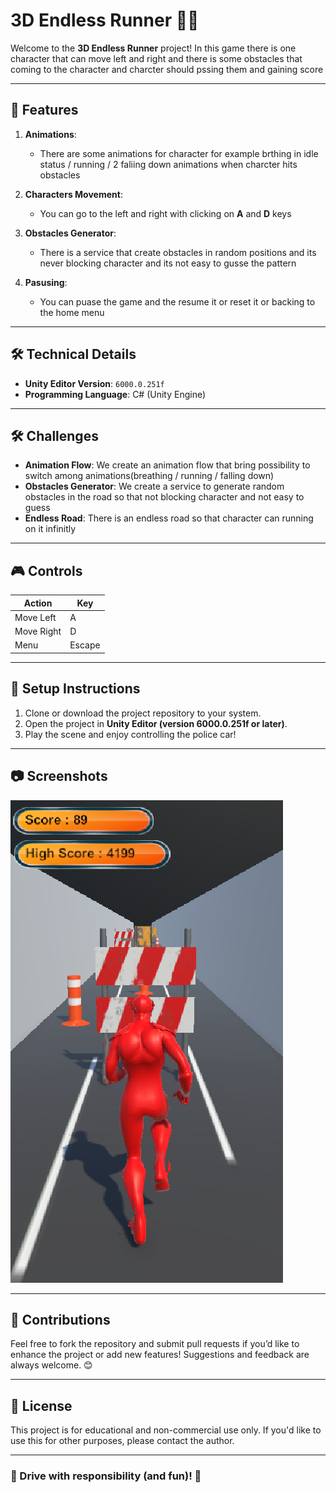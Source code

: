 # 3D Endless Runner 🦸‍♂️
Welcome to the **3D Endless Runner** project! In this game there is one character that can move left and right and there is some obstacles that coming to the character and charcter should pssing them and gaining score

---

## 🚀 Features

1. **Animations**:
   - There are some animations for character for example brthing in idle status / running / 2 faliing down animations when charcter hits obstacles

2. **Characters Movement**:
   - You can go to the left and right with clicking on **A** and **D** keys

3. **Obstacles Generator**:
   - There is a service that create obstacles in random positions and its never blocking character and its not easy to gusse the pattern

4. **Pasusing**:
   - You can puase the game and the resume it or reset it or backing to the home menu
   

---

## 🛠️ Technical Details

- **Unity Editor Version**: `6000.0.251f`
- **Programming Language**: C# (Unity Engine)

---

## 🛠️ Challenges

- **Animation Flow**: We create an animation flow that bring possibility to switch among animations(breathing / running / falling down)
- **Obstacles Generator**: We create a service to generate random obstacles in the road so that not blocking character and not easy to guess
- **Endless Road**: There is an endless road so that character can running on it infinitly

---

## 🎮 Controls

| **Action**                | **Key**            |
|---------------------------|--------------------|
| Move Left                 | A                  |
| Move Right                | D                  |
| Menu                      | Escape             |

---

## 🔧 Setup Instructions

1. Clone or download the project repository to your system.
2. Open the project in **Unity Editor (version 6000.0.251f or later)**.
3. Play the scene and enjoy controlling the police car!

---

## 📷 Screenshots
![Game scene](screenshot.png)

---

## 🤝 Contributions

Feel free to fork the repository and submit pull requests if you’d like to enhance the project or add new features! Suggestions and feedback are always welcome. 😊

---

## 📄 License

This project is for educational and non-commercial use only. If you'd like to use this for other purposes, please contact the author.

---

### 🚓 Drive with responsibility (and fun)! 🚦
